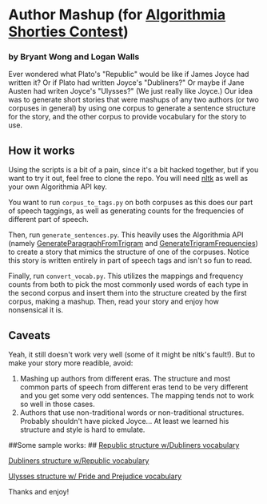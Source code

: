 # Author Mashup (for [Algorithmia Shorties Contest](https://github.com/algorithmiaio/shorties))
### by Bryant Wong and Logan Walls

Ever wondered what Plato's "Republic" would be like if James Joyce had written it? Or if Plato had written Joyce's "Dubliners?" Or maybe if Jane Austen had writen Joyce's "Ulysses?" (We just really like Joyce.) Our idea was to generate short stories that were mashups of any two authors (or two corpuses in general) by using one corpus to generate a sentence structure for the story, and the other corpus to provide vocabulary for the story to use.

## How it works ##
Using the scripts is a bit of a pain, since it's a bit hacked together, but if you want to try it out, feel free to clone the repo. You will need [nltk](https://github.com/nltk/nltk) as well as your own Algorithmia API key.

You want to run `corpus_to_tags.py` on both corpuses as this does our part of speech taggings, as well as generating counts for the frequencies of different part of speech.

Then, run `generate_sentences.py`. This heavily uses the Algorithmia API (namely [GenerateParagraphFromTrigram](https://algorithmia.com/algorithms/lizmrush/GenerateParagraphFromTrigram) and [GenerateTrigramFrequencies](https://algorithmia.com/algorithms/ngram/GenerateTrigramFrequencies)) to create a story that mimics the structure of one of the corpuses. Notice this story is written entirely in part of speech tags and isn't so fun to read.

Finally, run `convert_vocab.py`. This utilizes the mappings and frequency counts from both to pick the most commonly used words of each type in the second corpus and insert them into the structure created by the first corpus, making a mashup. Then, read your story and enjoy how nonsensical it is.

## Caveats ##
Yeah, it still doesn't work very well (some of it might be nltk's fault!). But to make your story more readible, avoid:
1. Mashing up authors from different eras. The structure and most common parts of speech from different eras tend to be very different and you get some very odd sentences. The mapping tends not to work so well in those cases.
2. Authors that use non-traditional words or non-traditional structures. Probably shouldn't have picked Joyce... At least we learned his structure and style is hard to emulate.

##Some sample works: ##
[Republic structure w/Dubliners vocabulary](https://github.com/bryantwong/shorties/blob/master/stories/republic_dubliners.txt)

[Dubliners structure w/Republic vocabulary](https://github.com/bryantwong/shorties/blob/master/stories/dubliners_republic.txt)

[Ulysses structure w/ Pride and Prejudice vocabulary](https://github.com/bryantwong/shorties/blob/master/stories/ulysses_pride_prejudice.txt)

Thanks and enjoy!
